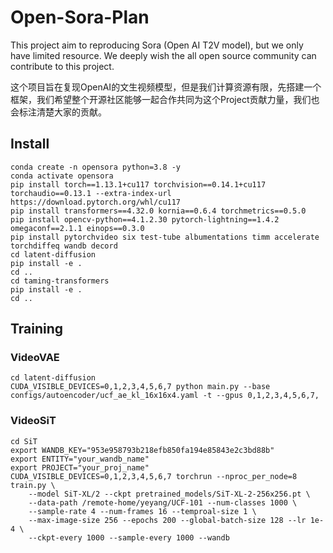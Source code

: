 # Open-Sora-Plan

This project aim to reproducing Sora (Open AI T2V model), but we only have limited resource. We deeply wish the all open source community can contribute to this project.

这个项目旨在复现OpenAI的文生视频模型，但是我们计算资源有限，先搭建一个框架，我们希望整个开源社区能够一起合作共同为这个Project贡献力量，我们也会标注清楚大家的贡献。

## Install
```
conda create -n opensora python=3.8 -y
conda activate opensora
pip install torch==1.13.1+cu117 torchvision==0.14.1+cu117 torchaudio==0.13.1 --extra-index-url https://download.pytorch.org/whl/cu117
pip install transformers==4.32.0 kornia==0.6.4 torchmetrics==0.5.0
pip install opencv-python==4.1.2.30 pytorch-lightning==1.4.2 omegaconf==2.1.1 einops==0.3.0
pip install pytorchvideo six test-tube albumentations timm accelerate torchdiffeq wandb decord
cd latent-diffusion
pip install -e .
cd ..
cd taming-transformers
pip install -e .
cd ..
```

## Training

### VideoVAE

```
cd latent-diffusion
CUDA_VISIBLE_DEVICES=0,1,2,3,4,5,6,7 python main.py --base configs/autoencoder/ucf_ae_kl_16x16x4.yaml -t --gpus 0,1,2,3,4,5,6,7,
```

### VideoSiT
```
cd SiT
export WANDB_KEY="953e958793b218efb850fa194e85843e2c3bd88b"
export ENTITY="your_wandb_name"
export PROJECT="your_proj_name"
CUDA_VISIBLE_DEVICES=0,1,2,3,4,5,6,7 torchrun --nproc_per_node=8 train.py \
    --model SiT-XL/2 --ckpt pretrained_models/SiT-XL-2-256x256.pt \
	--data-path /remote-home/yeyang/UCF-101 --num-classes 1000 \
	--sample-rate 4 --num-frames 16 --temproal-size 1 \
	--max-image-size 256 --epochs 200 --global-batch-size 128 --lr 1e-4 \
	--ckpt-every 1000 --sample-every 1000 --wandb
```
